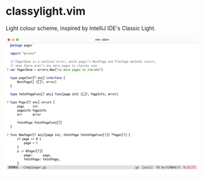 # classylight.vim

Light colour scheme, inspired by IntelliJ IDE's Classic Light.

![](https://raw.githubusercontent.com/narqo/classylight.vim/2672e1389380a2e02477ecd377a9fdc1c253ed56/classylight.png)
